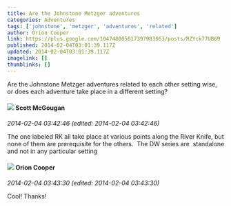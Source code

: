 ```yaml
---
title: Are the Johnstone Metzger adventures
categories: Adventures
tags: ['johnstone', 'metzger', 'adventures', 'related']
author: Orion Cooper
link: https://plus.google.com/104748005017397983663/posts/RZYck77UB69
published: 2014-02-04T03:01:39.117Z
updated: 2014-02-04T03:01:39.117Z
imagelink: []
thumblinks: []
---
```


Are the Johnstone Metzger adventures related to each other setting wise, or does each adventure take place in a different setting?
<div id='comment z12pedgakqjnhluwm04cgv1appjrg3l40fs'>
  <h4><img src='{{site.baseurl}}//images/avatars/101873051689654385715_photo.jpg'> Scott McGougan</h4>
      <p><cite>2014-02-04 03:42:46 (edited: 2014-02-04 03:42:46)</cite></p>
        <p>The one labeled RK all take place at various points along the River Knife, but none of them are prerequisite for the others.  The DW series are  standalone and not in any particular setting</p>
</div>
        

<div id='comment z12pedgakqjnhluwm04cgv1appjrg3l40fs'>
  <h4><img src='{{site.baseurl}}//images/avatars/104748005017397983663_photo.jpg'> Orion Cooper</h4>
      <p><cite>2014-02-04 03:43:30 (edited: 2014-02-04 03:43:30)</cite></p>
        <p>Cool! Thanks!</p>
</div>
        